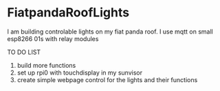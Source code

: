 # FiatpandaRoofLights
I am building controlable lights on my fiat panda roof. I use mqtt on small esp8266 01s with relay modules

TO DO LIST
1. build more functions
2. set up rpi0 with touchdisplay in my sunvisor
3. create simple webpage control for the lights and their functions
